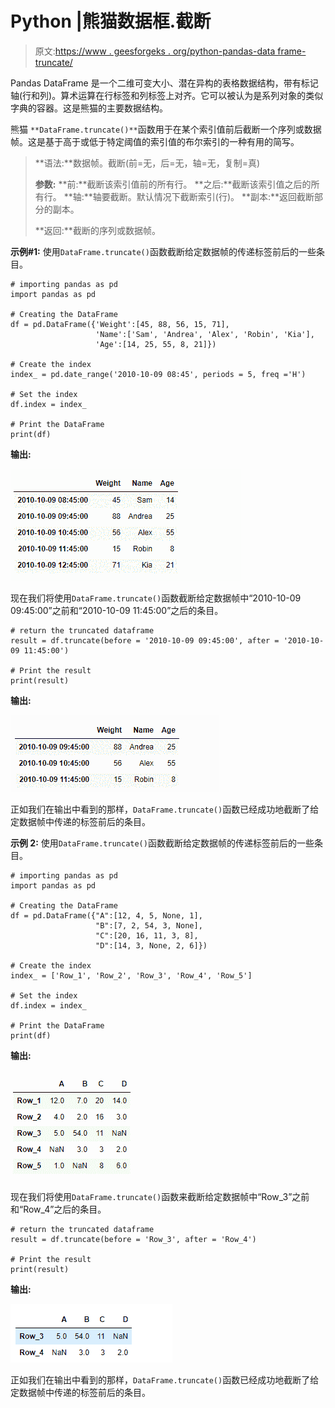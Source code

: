 # Python |熊猫数据框.截断

> 原文:[https://www . geesforgeks . org/python-pandas-data frame-truncate/](https://www.geeksforgeeks.org/python-pandas-dataframe-truncate/)

Pandas DataFrame 是一个二维可变大小、潜在异构的表格数据结构，带有标记轴(行和列)。算术运算在行标签和列标签上对齐。它可以被认为是系列对象的类似字典的容器。这是熊猫的主要数据结构。

熊猫 `**DataFrame.truncate()**`函数用于在某个索引值前后截断一个序列或数据帧。这是基于高于或低于特定阈值的索引值的布尔索引的一种有用的简写。

> **语法:**数据帧。截断(前=无，后=无，轴=无，复制=真)
> 
> **参数:**
> **前:**截断该索引值前的所有行。
> **之后:**截断该索引值之后的所有行。
> **轴:**轴要截断。默认情况下截断索引(行)。
> **副本:**返回截断部分的副本。
> 
> **返回:**截断的序列或数据帧。

**示例#1:** 使用`DataFrame.truncate()`函数截断给定数据帧的传递标签前后的一些条目。

```
# importing pandas as pd
import pandas as pd

# Creating the DataFrame
df = pd.DataFrame({'Weight':[45, 88, 56, 15, 71],
                   'Name':['Sam', 'Andrea', 'Alex', 'Robin', 'Kia'],
                   'Age':[14, 25, 55, 8, 21]})

# Create the index
index_ = pd.date_range('2010-10-09 08:45', periods = 5, freq ='H')

# Set the index
df.index = index_

# Print the DataFrame
print(df)
```

**输出:**

![](img/a98bc6dd87f7561204138ad3e9e5cf1d.png)

现在我们将使用`DataFrame.truncate()`函数截断给定数据帧中“2010-10-09 09:45:00”之前和“2010-10-09 11:45:00”之后的条目。

```
# return the truncated dataframe
result = df.truncate(before = '2010-10-09 09:45:00', after = '2010-10-09 11:45:00')

# Print the result
print(result)
```

**输出:**

![](img/126a71c884f99168e49bcfdfb06d70af.png)

正如我们在输出中看到的那样，`DataFrame.truncate()`函数已经成功地截断了给定数据帧中传递的标签前后的条目。

**示例 2:** 使用`DataFrame.truncate()`函数截断给定数据帧的传递标签前后的一些条目。

```
# importing pandas as pd
import pandas as pd

# Creating the DataFrame
df = pd.DataFrame({"A":[12, 4, 5, None, 1], 
                   "B":[7, 2, 54, 3, None], 
                   "C":[20, 16, 11, 3, 8], 
                   "D":[14, 3, None, 2, 6]}) 

# Create the index
index_ = ['Row_1', 'Row_2', 'Row_3', 'Row_4', 'Row_5']

# Set the index
df.index = index_

# Print the DataFrame
print(df)
```

**输出:**

![](img/0b8a01d9a4a8d2a41f2d5f3dbdf72d6b.png)

现在我们将使用`DataFrame.truncate()`函数来截断给定数据帧中“Row_3”之前和“Row_4”之后的条目。

```
# return the truncated dataframe
result = df.truncate(before = 'Row_3', after = 'Row_4')

# Print the result
print(result)
```

**输出:**

![](img/48738c9d7fd5659509082c023731e424.png)

正如我们在输出中看到的那样，`DataFrame.truncate()`函数已经成功地截断了给定数据帧中传递的标签前后的条目。